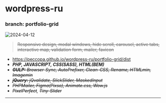 # wordpress-ru
### branch: portfolio-grid
![2024-04-12](https://)
>~~Responsive design, modal windows, hide scroll, carousel, active tabs,~~  
>~~interactive map, validation form, mailer, favicon~~
- https://peccopa.github.io/wordpress-ru/portfolio-grid/dist
- ***PHP, JAVASCRIPT, CSS(SASS), HTML(BEM)***
- ~~***GULP:*** *Browser-Sync, AutoPrefixer, Clean-CSS, Rename, HTMLmin, Imagemin*~~
- ~~***jQuery:*** *jQvalidate, SlickSlider, MaskedInput*~~
- ~~*PHPMailer, Figma(Pixso), Animate.css, Wow.js*~~
- *~~PixelPerfect~~, ~~Tiny-Slider~~*
___

